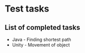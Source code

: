 # Test tasks
## List of completed tasks
- Java - Finding shortest path
- Unity - Movement of object
